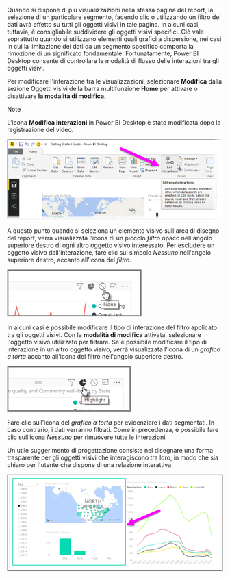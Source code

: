 Quando si dispone di più visualizzazioni nella stessa pagina del report, la selezione di un particolare segmento, facendo clic o utilizzando un filtro dei dati avrà effetto su tutti gli oggetti visivi in tale pagina. In alcuni casi, tuttavia, è consigliabile suddividere gli oggetti visivi specifici. Ciò vale soprattutto quando si utilizzano elementi quali grafici a dispersione, nei casi in cui la limitazione dei dati da un segmento specifico comporta la rimozione di un significato fondamentale. Fortunatamente, Power BI Desktop consente di controllare le modalità di flusso delle interazioni tra gli oggetti visivi.

Per modificare l'interazione tra le visualizzazioni, selezionare **Modifica** dalla sezione Oggetti visivi della barra multifunzione **Home** per attivare o disattivare **la modalità di modifica**.

>[!NOTE]
>L’icona **Modifica interazioni** in Power BI Desktop è stato modificata dopo la registrazione del video.
> 
> 

![](media/3-11a-create-interaction-between-visualizations/3-11a_1.png)

A questo punto quando si seleziona un elemento visivo sull'area di disegno del report, verrà visualizzata l’icona di un piccolo *filtro* opaco nell'angolo superiore destro di ogni altro oggetto visivo interessato. Per escludere un oggetto visivo dall'interazione, fare clic sul simbolo *Nessuno* nell'angolo superiore destro, accanto all’icona del *filtro*.

![](media/3-11a-create-interaction-between-visualizations/3-11a_2.png)

In alcuni casi è possibile modificare il tipo di interazione del filtro applicato tra gli oggetti visivi. Con la **modalità di modifica** attivata, selezionare l'oggetto visivo utilizzato per filtrare. Se è possibile modificare il tipo di interazione in un altro oggetto visivo, verrà visualizzata l’icona di un *grafico a torta* accanto all'icona del filtro nell'angolo superiore destro.

![](media/3-11a-create-interaction-between-visualizations/3-11a_3.png)

Fare clic sull’icona del *grafico a torta* per evidenziare i dati segmentati. In caso contrario, i dati verranno filtrati. Come in precedenza, è possibile fare clic sull’icona *Nessuno* per rimuovere tutte le interazioni.

Un utile suggerimento di progettazione consiste nel disegnare una forma trasparente per gli oggetti visivi che interagiscono tra loro, in modo che sia chiaro per l'utente che dispone di una relazione interattiva.

![](media/3-11a-create-interaction-between-visualizations/3-11a_4.png)

